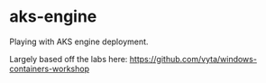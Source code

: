 # aks-engine
Playing with AKS engine deployment.

Largely based off the labs here: https://github.com/vyta/windows-containers-workshop
